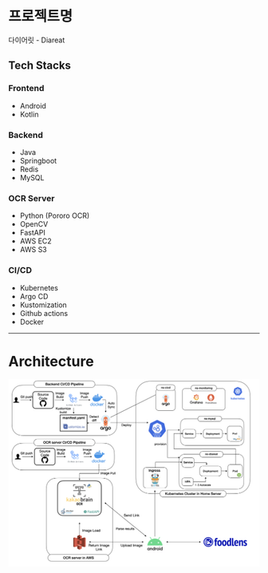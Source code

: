 # 프로젝트명
다이어릿 - Diareat

## Tech Stacks
### Frontend
- Android
- Kotlin

### Backend
- Java
- Springboot
- Redis
- MySQL

### OCR Server
- Python (Pororo OCR)
- OpenCV
- FastAPI
- AWS EC2
- AWS S3

### CI/CD
- Kubernetes
- Argo CD
- Kustomization
- Github actions
- Docker
---
# Architecture
<img width="1263" alt="architecture" src="profile/architecture.png">
